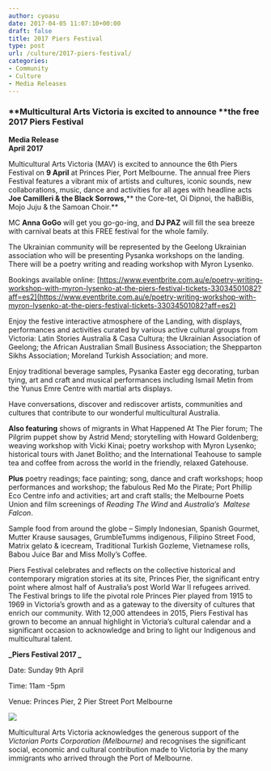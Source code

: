 ```yaml
---
author: cyoasu
date: 2017-04-05 11:07:10+00:00
draft: false
title: 2017 Piers Festival
type: post
url: /culture/2017-piers-festival/
categories:
- Community
- Culture
- Media Releases
---
```


### **Multicultural Arts Victoria is excited to announce ****the free 2017 Piers Festival**




**Media Release                                                                                                                       April 2017**


Multicultural Arts Victoria (MAV) is excited to announce the 6th Piers Festival on **9 April** at Princes Pier, Port Melbourne. The annual free Piers Festival features a vibrant mix of artists and cultures, iconic sounds, new collaborations, music, dance and activities for all ages with headline acts **Joe Camilleri & the Black Sorrows,**** the Core-tet, Oi Dipnoi, the haBiBis, Mojo Juju & the Samoan Choir.**

MC **Anna GoGo** will get you go-go-ing, and **DJ PAZ** will fill the sea breeze with carnival beats at this FREE festival for the whole family.

The Ukrainian community will be represented by the Geelong Ukrainian association who will be presenting Pysanka workshops on the landing. There will be a poetry writing and reading workshop with Myron Lysenko.

Bookings available online: [https://www.eventbrite.com.au/e/poetry-writing-workshop-with-myron-lysenko-at-the-piers-festival-tickets-33034501082?aff=es2](https://www.eventbrite.com.au/e/poetry-writing-workshop-with-myron-lysenko-at-the-piers-festival-tickets-33034501082?aff=es2)

Enjoy the festive interactive atmosphere of the Landing, with displays, performances and activities curated by various active cultural groups from Victoria: Latin Stories Australia & Casa Cultura; the Ukrainian Association of Geelong; the African Australian Small Business Association; the Shepparton Sikhs Association; Moreland Turkish Association; and more.

Enjoy traditional beverage samples, Pysanka Easter egg decorating, turban tying, art and craft and musical performances including Ismail Metin from the Yunus Emre Centre with martial arts displays.

Have conversations, discover and rediscover artists, communities and cultures that contribute to our wonderful multicultural Australia.

**Also featuring** shows of migrants in What Happened At The Pier forum; The Pilgrim puppet show by Astrid Mend; storytelling with Howard Goldenberg; weaving workshop with Vicki Kinai; poetry workshop with Myron Lysenko; historical tours with Janet Bolitho; and the International Teahouse to sample tea and coffee from across the world in the friendly, relaxed Gatehouse.

**Plus** poetry readings; face painting; song, dance and craft workshops; hoop performances and workshop; the fabulous Red Mo the Pirate; Port Phillip Eco Centre info and activities; art and craft stalls; the Melbourne Poets Union and film screenings of _Reading The Wind_ and _Australia’s  Maltese Falcon_.

Sample food from around the globe – Simply Indonesian, Spanish Gourmet, Mutter Krause sausages, GrumbleTumms indigenous, Filipino Street Food, Matrix gelato & icecream, Traditional Turkish Gozleme, Vietnamese rolls, Babou Juice Bar and Miss Molly’s Coffee.

Piers Festival celebrates and reflects on the collective historical and contemporary migration stories at its site, Princes Pier, the significant entry point where almost half of Australia’s post World War II refugees arrived. The Festival brings to life the pivotal role Princes Pier played from 1915 to 1969 in Victoria’s growth and as a gateway to the diversity of cultures that enrich our community. With 12,000 attendees in 2015, Piers Festival has grown to become an annual highlight in Victoria’s cultural calendar and a significant occasion to acknowledge and bring to light our Indigenous and multicultural talent.

**_Piers Festival 2017 _**

Date: Sunday 9th April

Time: 11am -5pm

Venue: Princes Pier, 2 Pier Street Port Melbourne

![](http://www.ozeukes.com/wp-content/uploads/2017/04/Piers_2017_poster-731x1024.jpg)


Multicultural Arts Victoria acknowledges the generous support of the _Victorian Ports Corporation (Melbourne)_ and recognises the significant social, economic and cultural contribution made to Victoria by the many immigrants who arrived through the Port of Melbourne.
